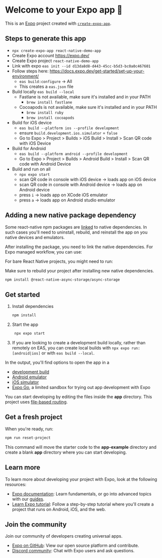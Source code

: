 # Welcome to your Expo app 👋

This is an [Expo](https://expo.dev) project created with [`create-expo-app`](https://www.npmjs.com/package/create-expo-app).

## Steps to generate this app

* `npx create-expo-app react-native-demo-app`
* Create Expo account https://expo.dev/
* Create Expo project `react-native-demo-app`
* Link with expo `eas init --id d13da8d8-d443-45cc-b5d3-bc0a0c467601`
* Follow steps here: https://docs.expo.dev/get-started/set-up-your-environment/
  * `eas build:configure` -> All
  * This creates a `eas.json` file
* Build locally `eas build --local`
  * Fastlane is not available, make sure it's installed and in your PATH
    * `brew install fastlane`
  * Cocoapods is not available, make sure it's installed and in your PATH
    * `brew install ruby`
    * `brew install cocoapods`
* Build for iOS device
  * `eas build --platform ios --profile development`
  * ensure `build.development.ios.simulator` = `false`
  * Go to Expo > Project > Builds > iOS Build > Install > Scan QR code with iOS Device
* Build for Android
  * `eas build --platform android --profile development`
  * Go to Expo > Project > Builds > Android Build > Install > Scan QR code with Android Device
* Build and run on all
  * `npx expo start`
  * scan QR code in console with iOS device -> loads app on iOS device
  * scan QR code in console with Android device -> loads app on Android device
  * press `i` -> loads app on XCode iOS emulator
  * press `a` -> loads app on Android studio emulator

## Adding a new native package dependency

Some react-native npm packages are [linked](https://reactnative.dev/docs/linking-libraries-ios) to native dependencies.
In such cases you'll need to uninstall, rebuild, and reinstall the app on you native devices and emulators.

After installing the package, you need to link the native dependencies. For Expo managed workflow, you can use:

For bare React Native projects, you might need to run:

Make sure to rebuild your project after installing new native dependencies.

```bash
npm install @react-native-async-storage/async-storage

```

## Get started

1. Install dependencies

   ```bash
   npm install
   ```

2. Start the app

   ```bash
    npx expo start
   ```

3. If you are looking to create a development build locally, rather than remotely on EAS, you can create local builds with `npx expo run:[android|ios]` or with `eas build --local`.

In the output, you'll find options to open the app in a

- [development build](https://docs.expo.dev/develop/development-builds/introduction/)
- [Android emulator](https://docs.expo.dev/workflow/android-studio-emulator/)
- [iOS simulator](https://docs.expo.dev/workflow/ios-simulator/)
- [Expo Go](https://expo.dev/go), a limited sandbox for trying out app development with Expo

You can start developing by editing the files inside the **app** directory. This project uses [file-based routing](https://docs.expo.dev/router/introduction).

## Get a fresh project

When you're ready, run:

```bash
npm run reset-project
```

This command will move the starter code to the **app-example** directory and create a blank **app** directory where you can start developing.

## Learn more

To learn more about developing your project with Expo, look at the following resources:

- [Expo documentation](https://docs.expo.dev/): Learn fundamentals, or go into advanced topics with our [guides](https://docs.expo.dev/guides).
- [Learn Expo tutorial](https://docs.expo.dev/tutorial/introduction/): Follow a step-by-step tutorial where you'll create a project that runs on Android, iOS, and the web.

## Join the community

Join our community of developers creating universal apps.

- [Expo on GitHub](https://github.com/expo/expo): View our open source platform and contribute.
- [Discord community](https://chat.expo.dev): Chat with Expo users and ask questions.
